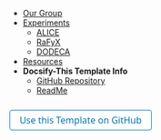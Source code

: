 - [Our Group](group.md)
- [Experiments](experiments-overview.md)
  - [ALICE](experiments-alice.md "ALICE")
  - [RaFyX](experiments-rafyx.md "RaFyX")
  - [DODECA](experiments-dodeca.md "DODECA")
- [Resources](resources.md) 
- **Docsify-This Template Info**
  - [GitHub Repository](https://github.com/paulhibbitts/docsify-this-open-publishing-site)
  - [ReadMe](https://github.com/paulhibbitts/docsify-this-open-publishing-site/blob/main/README.md)

<form action="https://github.com/paulhibbitts/docsify-this-open-publishing-site/generate" target="_blank">
  <input type="submit" value="Use this Template on GitHub" style="cursor: pointer;margin-top:12px;padding:6px;width:250px;background-color:#FFFFFF;border:1px solid #0374B5;border-radius:.25rem;color:#0374B5;display:inline-block;font-family:system-ui,sans-serif;text-align:center;text-decoration:none;font-size:16px;-webkit-text-size-adjust:none;mso-hide:all;" />
</form>
